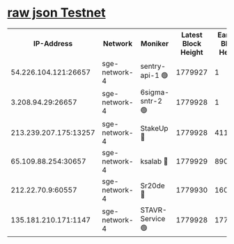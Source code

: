 
[raw json Testnet](https://rpc-check.sget.stavr.tech/sget/rpc-sget-result.json)
=


<table><tr><th>IP-Address</th><th>Network</th><th>Moniker</th><th>Latest Block Height</th><th>Earliest Block Height</th><th>Catching Up</th><th>Tx Index</th><th>Voting Power</th><th>Scan Time</th></tr><tr><td>54.226.104.121:26657</td><td>sge-network-4</td><td>sentry-api-1 🟢</td><td>1779927</td><td>1</td><td>False</td><td>on</td><td>0</td><td>2024-02-28T17:20:36.990565217UTC</td></tr><tr><td>3.208.94.29:26657</td><td>sge-network-4</td><td>6sigma-sntr-2 🟢</td><td>1779928</td><td>1</td><td>False</td><td>on</td><td>0</td><td>2024-02-28T17:20:44.224705099UTC</td></tr><tr><td>213.239.207.175:13257</td><td>sge-network-4</td><td>StakeUp 🔴</td><td>1779928</td><td>411001</td><td>False</td><td>off</td><td>100</td><td>2024-02-28T17:20:43.315665987UTC</td></tr><tr><td>65.109.88.254:30657</td><td>sge-network-4</td><td>ksalab 🔴</td><td>1779929</td><td>890001</td><td>False</td><td>off</td><td>2412</td><td>2024-02-28T17:20:50.633414689UTC</td></tr><tr><td>212.22.70.9:60557</td><td>sge-network-4</td><td>Sr20de 🔴</td><td>1779930</td><td>1608978</td><td>False</td><td>on</td><td>104</td><td>2024-02-28T17:20:53.064148061UTC</td></tr><tr><td>135.181.210.171:1147</td><td>sge-network-4</td><td>STAVR-Service 🟢</td><td>1779928</td><td>1778001</td><td>False</td><td>on</td><td>0</td><td>2024-02-28T17:20:43.622117518UTC</td></tr></table>
